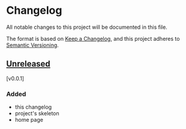 # Changelog

All notable changes to this project will be documented in this file.

The format is based on [Keep a Changelog](https://keepachangelog.com/en/1.0.0/),
and this project adheres to [Semantic Versioning](https://semver.org/spec/v2.0.0.html).

## [Unreleased]

[v0.0.1]
### Added

- this changelog
- project's skeleton
- home page

[unreleased]: https://github.com/olivierlacan/keep-a-changelog/compare/v1.1.1...HEAD
[0.0.1]: https://github.com/IvanIsak2000/Spaceblock/releases/tag/v0.0.1